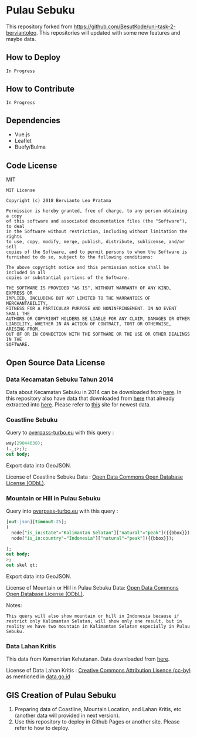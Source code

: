 # Pulau Sebuku

This repository forked from https://github.com/BesutKode/uni-task-2-berviantoleo. This repositories will updated with some new features and maybe data.

## How to Deploy

`In Progress`

## How to Contribute

`In Progress`

## Dependencies

* Vue.js
* Leaflet
* Buefy/Bulma

## Code License

MIT

```
MIT License

Copyright (c) 2018 Bervianto Leo Pratama

Permission is hereby granted, free of charge, to any person obtaining a copy
of this software and associated documentation files (the "Software"), to deal
in the Software without restriction, including without limitation the rights
to use, copy, modify, merge, publish, distribute, sublicense, and/or sell
copies of the Software, and to permit persons to whom the Software is
furnished to do so, subject to the following conditions:

The above copyright notice and this permission notice shall be included in all
copies or substantial portions of the Software.

THE SOFTWARE IS PROVIDED "AS IS", WITHOUT WARRANTY OF ANY KIND, EXPRESS OR
IMPLIED, INCLUDING BUT NOT LIMITED TO THE WARRANTIES OF MERCHANTABILITY,
FITNESS FOR A PARTICULAR PURPOSE AND NONINFRINGEMENT. IN NO EVENT SHALL THE
AUTHORS OR COPYRIGHT HOLDERS BE LIABLE FOR ANY CLAIM, DAMAGES OR OTHER
LIABILITY, WHETHER IN AN ACTION OF CONTRACT, TORT OR OTHERWISE, ARISING FROM,
OUT OF OR IN CONNECTION WITH THE SOFTWARE OR THE USE OR OTHER DEALINGS IN THE
SOFTWARE.
```

## Open Source Data License

### Data Kecamatan Sebuku Tahun 2014

Data about Kecamatan Sebuku in 2014 can be downloaded from [here](http://www.bappeda-kotabaru.info/umum/29/). In this repository also have data that downloaded from [here](http://www.mediafire.com/download/k89zmocmeamc1xk/KCA2014-PSEBUKU.rar) that already extracted into [here](./Data%20Kecamatan%20Sebuku%20Tahun%202014). Please refer to [this](http://www.bappeda-kotabaru.info/umum/29/) site for newest data.

### Coastline Sebuku

Query to [overpass-turbo.eu](http://overpass-turbo.eu) with this query :

```sql
way(29044638);
(._;>;);
out body;
```

Export data into GeoJSON.

License of Coastline Sebuku Data : [Open Data Commons Open Database License (ODbL)](http://opendatacommons.org/licenses/odbl/).

### Mountain or Hill in Pulau Sebuku

Query into [overpass-turbo.eu](http://overpass-turbo.eu) with this query :

```sql
[out:json][timeout:25];
(
  node["is_in:state"="Kalimantan Selatan"]["natural"="peak"]({{bbox}});
  node["is_in:country"="Indonesia"]["natural"="peak"]({{bbox}});

);
out body;
>;
out skel qt;
```

Export data into GeoJSON.

License of Mountain or Hill in Pulau Sebuku Data: [Open Data Commons Open Database License (ODbL)](http://opendatacommons.org/licenses/odbl/).

Notes:
```
This query will also show mountain or hill in Indonesia because if restrict only Kalimantan Selatan, will show only one result, but in reality we have two mountain in Kalimantan Selatan especially in Pulau Sebuku.
```

### Data Lahan Kritis

This data from Kementrian Kehutanan. Data downloaded from [here](http://appgis.dephut.go.id/appgis/download.aspx).

License of Data Lahan Kritis : [Creative Commons Attribution Lisence (cc-by)](http://www.opendefinition.org/licenses/cc-by) as mentioned in [data.go.id](http://data.go.id/dataset/data-lahan-kritis-di-kalimantan/resource/24281d8c-3472-4c7c-99be-01fcc4666384)

## GIS Creation of Pulau Sebuku

1. Preparing data of Coastline, Mountain Location, and Lahan Kritis, etc (another data will provided in next version).
2. Use this repository to deploy in Github Pages or another site. Please refer to how to deploy.
